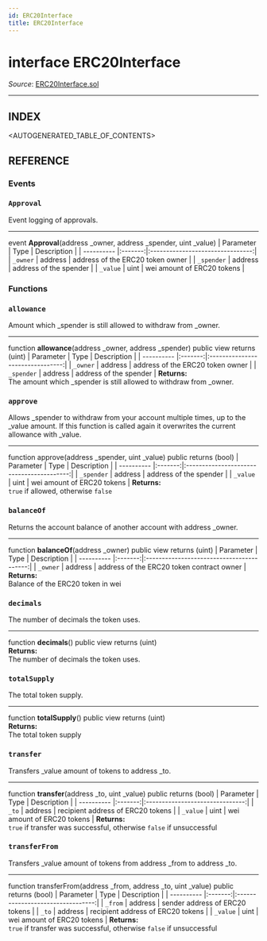 ```yaml
---
id: ERC20Interface
title: ERC20Interface
---
```

# interface ERC20Interface

*Source*: [ERC20Interface.sol](https://github.com/KyberNetwork/smart-contracts/blob/master/contracts/ERC20Interface.sol)
___

## INDEX

<AUTOGENERATED_TABLE_OF_CONTENTS>

## REFERENCE

### Events

### `Approval`
Event logging of approvals.
___
event __Approval__(address \_owner, address \_spender, uint \_value)
| Parameter  | Type    | Description                      |
| ---------- |:-------:|:--------------------------------:|
| `_owner`   | address | address of the ERC20 token owner |
| `_spender` | address | address of the spender           |
| `_value`   | uint    | wei amount of ERC20 tokens       |

### Functions

### `allowance`
Amount which \_spender is still allowed to withdraw from \_owner.
___
function __allowance__(address \_owner, address \_spender) public view returns (uint)
| Parameter  | Type    | Description                      |
| ---------- |:-------:|:--------------------------------:|
| `_owner`   | address | address of the ERC20 token owner |
| `_spender` | address | address of the spender           |
**Returns:**\
The amount which \_spender is still allowed to withdraw from \_owner.
<br />

### `approve`
Allows \_spender to withdraw from your account multiple times, up to the \_value amount. If this function is called again it overwrites the current allowance with \_value.
___
function approve(address \_spender, uint \_value) public returns (bool)
| Parameter  | Type    | Description                               |
| ---------- |:-------:|:-----------------------------------------:|
| `_spender` | address | address of the spender                    |
| `_value`   | uint    | wei amount of ERC20 tokens                |
**Returns:**\
`true` if allowed, otherwise `false`
<br />

### `balanceOf`
Returns the account balance of another account with address \_owner.
___
function __balanceOf__(address \_owner) public view returns (uint)
| Parameter  | Type    | Description                               |
| ---------- |:-------:|:-----------------------------------------:|
| `_owner`   | address | address of the ERC20 token contract owner |
**Returns:**\
Balance of the ERC20 token in wei
<br />

### `decimals`
The number of decimals the token uses.
___
function __decimals__() public view returns (uint)\
**Returns:**\
The number of decimals the token uses.
<br />

### `totalSupply`
The total token supply.
___
function __totalSupply__() public view returns (uint)\
**Returns:**\
The total token supply
<br />

### `transfer`
Transfers \_value amount of tokens to address \_to.
___
function __transfer__(address \_to, uint \_value) public returns (bool)
| Parameter  | Type    | Description                     |
| ---------- |:-------:|:-------------------------------:|
| `_to`    | address | recipient address of ERC20 tokens |
| `_value` | uint    | wei amount of ERC20 tokens        |
**Returns:**\
`true` if transfer was successful, otherwise `false` if unsuccessful
<br />

### `transferFrom`
Transfers \_value amount of tokens from address \_from to address \_to.
___
function transferFrom(address \_from, address \_to, uint \_value) public returns (bool)
| Parameter  | Type    | Description                       |
| ---------- |:-------:|:---------------------------------:|
| `_from`    | address | sender address of ERC20 tokens    |
| `_to`      | address | recipient address of ERC20 tokens |
| `_value`   | uint    | wei amount of ERC20 tokens        |
**Returns:**\
`true` if transfer was successful, otherwise `false` if unsuccessful
<br />
